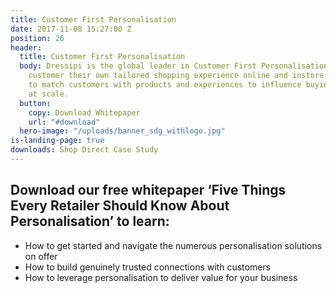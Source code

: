 ```yaml
---
title: Customer First Personalisation
date: 2017-11-08 15:27:00 Z
position: 26
header:
  title: Customer First Personalisation
  body: Dressipi is the global leader in Customer First Personalisation. We give each
    customer their own tailored shopping experience online and instore, enabling retailers
    to match customers with products and experiences to influence buying behaviour
    at scale.
  button:
    copy: Download Whitepaper
    url: "#download"
  hero-image: "/uploads/banner_sdg_withlogo.jpg"
is-landing-page: true
downloads: Shop Direct Case Study
---
```


## Download our free whitepaper ‘Five Things Every Retailer Should Know About Personalisation’ to learn:

* How to get started and navigate the numerous personalisation solutions on offer
* How to build genuinely trusted connections with customers
* How to leverage personalisation to deliver value for your business
